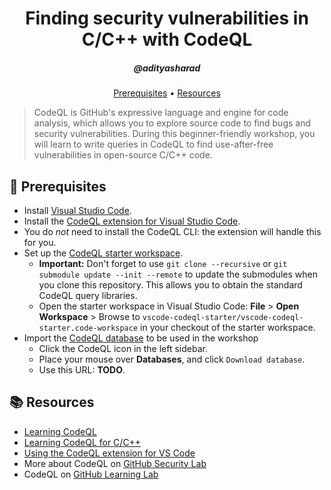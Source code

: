 <h1 align="center">Finding security vulnerabilities in C/C++ with CodeQL</h1>
<h5 align="center">@adityasharad</h3>

<p align="center">
  <a href="#mega-prerequisites">Prerequisites</a> •  
  <a href="#books-resources">Resources</a>
</p>

> CodeQL is GitHub's expressive language and engine for code analysis, which allows you to explore source code to find bugs and security vulnerabilities. During this beginner-friendly workshop, you will learn to write queries in CodeQL to find use-after-free vulnerabilities in open-source C/C++ code.

## :mega: Prerequisites
- Install [Visual Studio Code](https://code.visualstudio.com/).
- Install the [CodeQL extension for Visual Studio Code](https://help.semmle.com/codeql/codeql-for-vscode/procedures/setting-up.html).
- You do _not_ need to install the CodeQL CLI: the extension will handle this for you.
- Set up the [CodeQL starter workspace](https://help.semmle.com/codeql/codeql-for-vscode/procedures/setting-up.html#using-the-starter-workspace).
  - **Important:** Don't forget to use `git clone --recursive` or `git submodule update --init --remote` to update the submodules when you clone this repository. This allows you to obtain the standard CodeQL query libraries.
  - Open the starter workspace in Visual Studio Code: **File** > **Open Workspace** > Browse to `vscode-codeql-starter/vscode-codeql-starter.code-workspace` in your checkout of the starter workspace.
- Import the [CodeQL database](TODO) to be used in the workshop
  - Click the CodeQL icon in the left sidebar.
  - Place your mouse over **Databases**, and click `Download database`.
  - Use this URL: **TODO**.

## :books: Resources
- [Learning CodeQL](https://help.semmle.com/QL/learn-ql)
- [Learning CodeQL for C/C++](https://help.semmle.com/QL/learn-ql/cpp/ql-for-cpp.html)
- [Using the CodeQL extension for VS Code](https://help.semmle.com/codeql/codeql-for-vscode.html)
- More about CodeQL on [GitHub Security Lab](https://securitylab.github.com/tools/codeql)
- CodeQL on [GitHub Learning Lab](https://lab.github.com/search?q=codeql)
